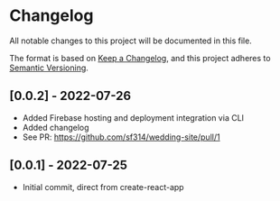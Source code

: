 # Changelog

All notable changes to this project will be documented in this file.

The format is based on [Keep a Changelog](https://keepachangelog.com/en/1.0.0/),
and this project adheres to [Semantic Versioning](https://semver.org/spec/v2.0.0.html).


## [0.0.2] - 2022-07-26
- Added Firebase hosting and deployment integration via CLI
- Added changelog
- See PR: https://github.com/sf314/wedding-site/pull/1

## [0.0.1] - 2022-07-25
- Initial commit, direct from create-react-app